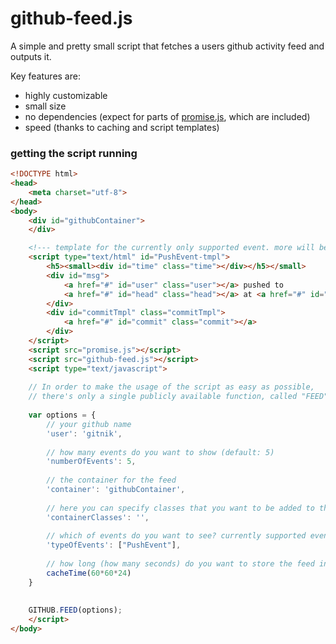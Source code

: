 github-feed.js
==============

A simple and pretty small script that fetches a users github activity feed and outputs it.

Key features are:
* highly customizable
* small size
* no dependencies (expect for parts of [promise.js](https://github.com/stackp/promisejs), which are included)
* speed (thanks to caching and script templates) 


### getting the script running
```html
<!DOCTYPE html>
<head>
	<meta charset="utf-8">
</head>
<body>
	<div id="githubContainer">
	</div>

	<!--- template for the currently only supported event. more will be added later on -->
 	<script type="text/html" id="PushEvent-tmpl">
		<h5><small><div id="time" class="time"></div></h5></small>
		<div id="msg">
			<a href="#" id="user" class="user"></a> pushed to 
			<a href="#" id="head" class="head"></a> at <a href="#" id="repo" class="repo"></a>
		</div>
		<div id="commitTmpl" class="commitTmpl">
			<a href="#" id="commit" class="commit"></a>
		</div>
  	</script>
  	<script src="promise.js"></script>
  	<script src="github-feed.js"></script>
  	<script type="text/javascript">
  	
  	// In order to make the usage of the script as easy as possible, 
	// there's only a single publicly available function, called "FEED"
	
  	var options = {
  		// your github name
  		'user': 'gitnik', 
  		
  		// how many events do you want to show (default: 5)
		'numberOfEvents': 5,
		
		// the container for the feed
		'container': 'githubContainer', 
		
		// here you can specify classes that you want to be added to the templates
		'containerClasses': '',  
		
		// which of events do you want to see? currently supported events are: "PushEvent"
		'typeOfEvents': ["PushEvent"], 
		
		// how long (how many seconds) do you want to store the feed in user's cache? (default: one day)
		cacheTime(60*60*24) 
	}
  	
  	
  	GITHUB.FEED(options);
  	</script>
</body>
